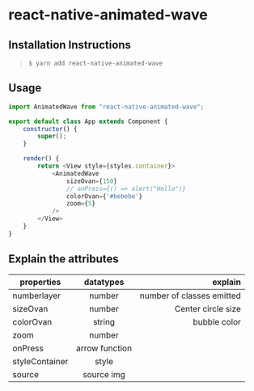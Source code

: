 # react-native-animated-wave

## Installation Instructions

> `$ yarn add react-native-animated-wave` 


## Usage
```javascript
import AnimatedWave from "react-native-animated-wave";

export default class App extends Component {
    constructor() {
        super();
    }

    render() {
        return <View style={styles.container}>
            <AnimatedWave
                sizeOvan={150}
                // onPress={() => alert("Hello")}
                colorOvan={'#bebebe'}
                zoom={5}
            />
        </View>
    }
}
```

## Explain the attributes

|  properties   | datatypes     | explain  |
| ------------- |:-------------:| -----:|
| numberlayer   | number        | number of classes emitted |
| sizeOvan      | number        |   Center circle size |
| colorOvan     | string      |    bubble color |
| zoom          | number      |     |
| onPress       | arrow function      |     |
| styleContainer       | style      |     |
| source       | source img      |     |
